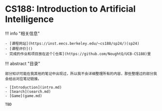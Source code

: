 # CS188: Introduction to Artificial Intelligence

!!! info "相关信息"

    - [课程网站](https://inst.eecs.berkeley.edu/~cs188/sp24/)(sp24)
    - [课程评价]()
    - 完成的作业和项目放在这个[仓库](https://github.com/NoughtQ/UCB-CS188)里

!!! abstract "目录"

    部分知识可能在我其他的笔记中出现过，所以我不会详细整理所有的内容，那些整理过的部分我会给出对应笔记链接。

    - [Introduction](intro.md)
    - [Search](search.md)
    - [Game](game.md)

    TBD




